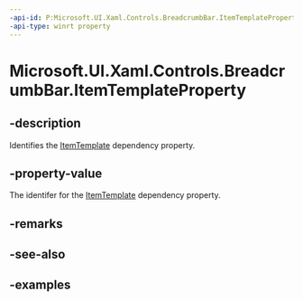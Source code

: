 ```yaml
---
-api-id: P:Microsoft.UI.Xaml.Controls.BreadcrumbBar.ItemTemplateProperty
-api-type: winrt property
---
```


# Microsoft.UI.Xaml.Controls.BreadcrumbBar.ItemTemplateProperty

<!--
public static Windows.UI.Xaml.DependencyProperty ItemTemplateProperty { get; }
-->


## -description

Identifies the [ItemTemplate](breadcrumbbar_itemtemplate.md) dependency property.

## -property-value

The identifer for the [ItemTemplate](breadcrumbbar_itemtemplate.md) dependency property.

## -remarks

## -see-also

## -examples
